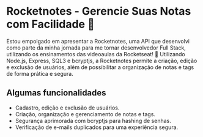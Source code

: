 # Rocketnotes - Gerencie Suas Notas com Facilidade 🌟

Estou empolgado em apresentar a Rocketnotes, uma API que desenvolvi como parte da minha jornada para me tornar desenvolvedor Full Stack, utilizando os ensinamentos das videoaulas da Rocketseat! 🚀
Utilizando Node.js, Express, SQL3 e bcryptjs, a Rocketnotes permite a criação, edição e exclusão de usuários, além de possibilitar a organização de notas e tags de forma prática e segura.

## Algumas funcionalidades

- Cadastro, edição e exclusão de usuários.
- Criação, organização e gerenciamento de notas e tags.
- Segurança aprimorada com bcryptjs para hashing de senhas.
- Verificação de e-mails duplicados para uma experiência segura.
